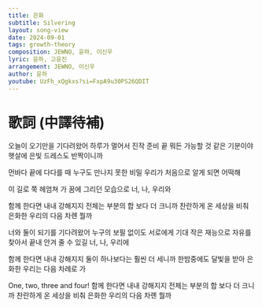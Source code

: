 ```yaml
---
title: 은화
subtitle: Silvering
layout: song-view
date: 2024-09-01
tags: growth-theory
composition: JEWNO, 윤하, 이신우
lyric: 윤하, 고윤진
arrangement: JEWNO, 이신우
author: 윤하
youtube: UzFh_xQgkxs?si=FxpA9u30PS26QDIT
---
```


# 歌詞 (中譯待補)

오늘이 오기만을 기다려왔어
하루가 멀어서 진작 준비 끝
뭐든 가능할 것 같은 기분이야
햇살에 은빛 드레스도 반짝이니까

먼바다 끝에 다다를 때
누구도 만나지 못한 비밀
우리가 처음으로 알게 되면 어떡해

이 길로 쭉 헤엄쳐 가 꿈에 그리던 모습으로
너, 나, 우리와

함께 한다면 내내 강해지지
전체는 부분의 합 보다 더 크니까
찬란하게 온 세상을 비춰
은화한 우리의 다음 차롄 뭘까

너와 둘이 되기를 기다려왔어
누구의 보필 없이도 서로에게 기대
작은 재능으로 자유를 찾아서
끝내 안겨 줄 수 있길
너, 나, 우리에

함께 한다면 내내 강해지지
둘이 하나보다는 훨씬 더 세니까
한밤중에도 달빛을 받아
은화한 우리는 다음 차례로 가

One, two, three and four!
함께 한다면 내내 강해지지
전체는 부분의 합 보다 더 크니까
찬란하게 온 세상을 비춰
은화한 우리의 다음 차롄 뭘까
